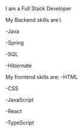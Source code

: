 I am a Full Stack Developer

My Backend skills are:\

-Java

-Spring

-SQL

-Hibernate



My frontend skills are:
-HTML

-CSS

-JavaScript

-React

-TypeScript 
